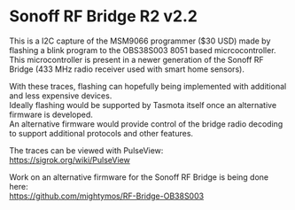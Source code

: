 # Sonoff RF Bridge R2 v2.2
This is a I2C capture of the MSM9066 programmer ($30 USD) made by flashing a blink program to the OBS38S003 8051 based micrcocontroller.  
This microcontroller is present in a newer generation of the Sonoff RF Bridge (433 MHz radio receiver used with smart home sensors).  

With these traces, flashing can hopefully being implemented with additional and less expensive devices.  
Ideally flashing would be supported by Tasmota itself once an alternative firmware is developed.  
An alternative firmware would provide control of the bridge radio decoding to support additional protocols and other features.  

The traces can be viewed with PulseView:  
https://sigrok.org/wiki/PulseView

Work on an alternative firmware for the Sonoff RF Bridge is being done here:  
https://github.com/mightymos/RF-Bridge-OB38S003
